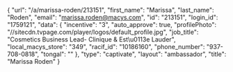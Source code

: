 {
    "url": "\/a\/marissa-roden\/213151",
    "first_name": "Marissa",
    "last_name": "Roden",
    "email": "marissa.roden@macys.com",
    "id": "213151",
    "login_id": "1759121",
    "data": {
        "incentive": "3",
        "auto_approve": true,
        "profilePhoto": "\/\/sitecdn.tvpage.com\/player\/logos\/default_profile.jpg",
        "job_title": "Cosmetics Business Lead- Clinique & Est\u0113e Lauder",
        "local_macys_store": "349",
        "racif_id": "10186160",
        "phone_number": "937-708-0818",
        "tongal": ""
    },
    "type": "captivate",
    "layout": "ambassador",
    "title": "Marissa Roden"
}